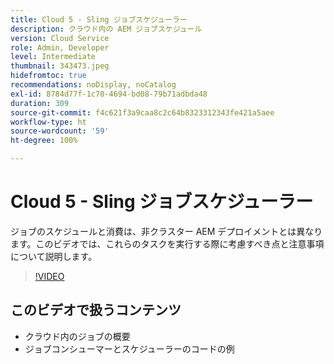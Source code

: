 ```yaml
---
title: Cloud 5 - Sling ジョブスケジューラー
description: クラウド内の AEM ジョブスケジュール
version: Cloud Service
role: Admin, Developer
level: Intermediate
thumbnail: 343473.jpeg
hidefromtoc: true
recommendations: noDisplay, noCatalog
exl-id: 8784d77f-1c70-4694-bd08-79b71adbda48
duration: 309
source-git-commit: f4c621f3a9caa8c2c64b8323312343fe421a5aee
workflow-type: ht
source-wordcount: '59'
ht-degree: 100%

---
```


# Cloud 5 - Sling ジョブスケジューラー

ジョブのスケジュールと消費は、非クラスター AEM デプロイメントとは異なります。このビデオでは、これらのタスクを実行する際に考慮すべき点と注意事項について説明します。

>[!VIDEO](https://video.tv.adobe.com/v/343473?quality=12&learn=on)

## このビデオで扱うコンテンツ

+ クラウド内のジョブの概要
+ ジョブコンシューマーとスケジューラーのコードの例
